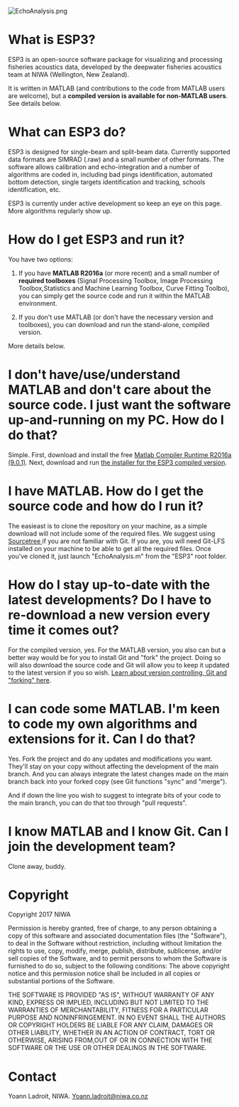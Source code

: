 ![EchoAnalysis.png](https://bitbucket.org/repo/g4Kg5e/images/2024943680-EchoAnalysis.png)

# What is ESP3?

ESP3 is an open-source software package for visualizing and processing fisheries acoustics data, developed by the deepwater fisheries acoustics team at NIWA (Wellington, New Zealand).

It is written in MATLAB (and contributions to the code from MATLAB users are welcome), but a **compiled version is available for non-MATLAB users**. See details below.

# What can ESP3 do?

ESP3 is designed for single-beam and split-beam data. Currently supported data formats are SIMRAD (.raw) and a small number of other formats. The software allows calibration and echo-integration and a number of algorithms are coded in, including bad pings identification, automated bottom detection, single targets identification and tracking, schools identification, etc.

ESP3 is currently under active development so keep an eye on this page. More algorithms regularly show up. 

# How do I get ESP3 and run it?

You have two options:

1. If you have **MATLAB R2016a** (or more recent) and a small number of **required toolboxes** (Signal Processing Toolbox, Image Processing Toolbox,Statistics and Machine Learning Toolbox, Curve Fitting Toolbo), you can simply get the source code and run it within the MATLAB environment.

2. If you don't use MATLAB (or don't have the necessary version and toolboxes), you can download and run the stand-alone, compiled version.

More details below.

# I don't have/use/understand MATLAB and don't care about the source code. I just want the software up-and-running on my PC. How do I do that?

Simple. First, download and install the free [Matlab Compiler Runtime R2016a (9.0.1)](https://au.mathworks.com/supportfiles/downloads/R2016a/deployment_files/R2016a/installers/win64/MCR_R2016a_win64_installer.exe). Next, download and run [the installer for the ESP3 compiled version](https://sourceforge.net/projects/esp3/files/).

# I have MATLAB. How do I get the source code and how do I run it?

The easieast is to clone the repository on your machine, as a simple download will not include some of the required files. We suggest using [Sourcetree ](https://www.sourcetreeapp.com/) if you are not familiar with Git. If you are, you will need Git-LFS installed on your machine to be able to get all the required files. Once you've cloned it, just launch "EchoAnalysis.m" from the "ESP3" root folder.

# How do I stay up-to-date with the latest developments? Do I have to re-download a new version every time it comes out?

For the compiled version, yes. For the MATLAB version, you also can but a better way would be for you to install Git and "fork" the project. Doing so will also download the source code and Git will allow you to keep it updated to the latest version if you so wish. [Learn about version controlling, Git and "forking" here](https://www.atlassian.com/git?utm_source=bitbucket&utm_medium=link&utm_campaign=help_dropdown&utm_content=learn_git).

# I can code some MATLAB. I'm keen to code my own algorithms and extensions for it. Can I do that?

Yes. Fork the project and do any updates and modifications you want. They'll stay on your copy without affecting the development of the main branch. And you can always integrate the latest changes made on the main branch back into your forked copy (see Git functions "sync" and "merge").

And if down the line you wish to suggest to integrate bits of your code to the main branch, you can do that too through "pull requests".

# I know MATLAB and I know Git. Can I join the development team?

Clone away, buddy.

# Copyright

Copyright 2017 NIWA

Permission is hereby granted, free of charge, to any person obtaining a copy of this software and associated documentation files (the "Software"), to deal in the Software without restriction, including without limitation the rights to use, copy, modify, merge, publish, distribute, sublicense, and/or sell copies of the Software, and to permit persons to whom the Software is furnished to do so, subject to the following conditions: The above copyright notice and this permission notice shall be included in all copies or substantial portions of the Software.

THE SOFTWARE IS PROVIDED "AS IS", WITHOUT WARRANTY OF ANY KIND, EXPRESS OR IMPLIED, INCLUDING BUT NOT LIMITED TO THE WARRANTIES OF MERCHANTABILITY, FITNESS FOR A PARTICULAR PURPOSE AND NONINFRINGEMENT. IN NO EVENT SHALL THE AUTHORS OR COPYRIGHT HOLDERS BE LIABLE FOR ANY CLAIM, DAMAGES OR OTHER LIABILITY, WHETHER IN AN ACTION OF CONTRACT, TORT OR OTHERWISE, ARISING FROM,OUT OF OR IN CONNECTION WITH THE SOFTWARE OR THE USE OR OTHER DEALINGS IN THE SOFTWARE.

# Contact
Yoann Ladroit, NIWA.
Yoann.ladroit@niwa.co.nz